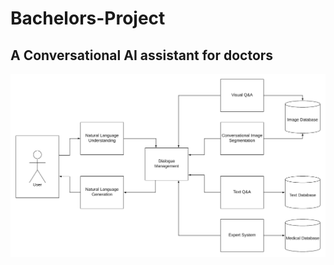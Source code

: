 # Bachelors-Project
## A Conversational AI assistant for doctors 

![alt text](https://github.com/ameyasm1154/Bachelors-Project/blob/master/Documentation/System-Diagram.png)
